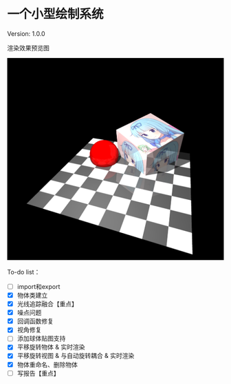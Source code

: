 <!--
 * @Author: Wh_Xcjm
 * @Date: 2025-01-04 14:19:44
 * @LastEditor: Wh_Xcjm
 * @LastEditTime: 2025-01-12 21:22:49
 * @FilePath: \大作业\README.md
 * @Description: 
 * 
 * Copyright (c) 2025 by WhXcjm, All Rights Reserved. 
 * Github: https://github.com/WhXcjm
-->


# 一个小型绘制系统

Version: 1.0.0

渲染效果预览图

![效果预览图](assets/preview1.png)

To-do list：

- [ ] import和export
- [x] 物体类建立
- [x] 光线追踪融合【重点】
- [x] 噪点问题
- [x] 回调函数修复
- [x] 视角修复
- [ ] 添加球体贴图支持
- [x] 平移旋转物体 & 实时渲染
- [x] 平移旋转视图 & 与自动旋转耦合 & 实时渲染
- [x] 物体重命名、删除物体
- [ ] 写报告【重点】